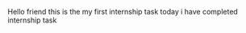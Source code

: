 Hello friend this is the my first internship task
today i have completed internship task
  
     
 
  
     
   
